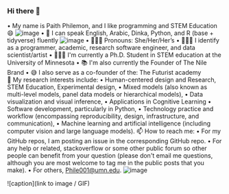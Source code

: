### Hi there 👋

• My name is Paith Philemon, and I like programming and STEM Education😄 ![image](https://github.com/user-attachments/assets/607d08f0-0cf7-4ecd-bbf3-283699d96429)
•	💬 I can speak English, Arabic, Dinka, Python, and R (base + tidyverse) fluently  ![image](https://github.com/user-attachments/assets/ef6779ec-8292-490e-b7da-e9384b66eb2e)
•	👩🏿‍💻 Pronouns: She/Her/Her’s
•	👩🏿‍🏫 I identify as a programmer, academic, research software engineer, and data scientist/artist
•	👩🏿‍💼 I'm currently a Ph.D. Student in STEM education at the University of Minnesota 
•	📚 I'm also currently the Founder of The Nile Brand 
•	😅 I also serve as a co-founder of the:
      	The Futurist academy  
  🔎 My research interests include:
•	Human-centered design and Research, STEM Education, Experimental design,
•	Mixed models (also known as multi-level models, panel data models or hierarchical models),
•	Data visualization and visual inference,
•	Applications in Cognitive Learning
•	Software development, particularly in Python,
•	Technology practice and workflow (encompassing reproducibility, design, infrastructure, and communication),
•	Machine learning and artificial intelligence (including computer vision and large language models).
  📫 How to reach me:
•	For my GitHub repos, I am posting an issue in the corresponding GitHub repo. 
•	For any help or related, stackoverflow or some other public forum so other people can benefit from your question (please don't email me questions, although you are most welcome to tag me in the public posts that you make).
•	For others, Phile001@umn.edu. ![image](https://github.com/user-attachments/assets/0cc0c48a-0ea3-4b5d-a1b4-ae1896dd0b41)


![caption](link to image / GIF)

<!--
**Mspaith/Mspaith** is a ✨ _special_ ✨ repository because its `README.md` (this file) appears on your GitHub profile.

Here are some ideas to get you started:

- 🔭 I’m currently working on ...
- 🌱 I’m currently learning ...
- 👯 I’m looking to collaborate on ...
- 🤔 I’m looking for help with ...
- 💬 Ask me about ...
- 📫 How to reach me: ...
- 😄 Pronouns: ...
- ⚡ Fun fact: ...
-->

